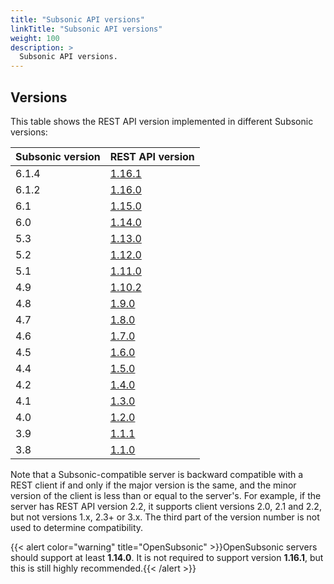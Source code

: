 ```yaml
---
title: "Subsonic API versions"
linkTitle: "Subsonic API versions"
weight: 100
description: >
  Subsonic API versions.
---
```


## Versions

This table shows the REST API version implemented in different Subsonic versions:

| Subsonic version | REST API version |
| --- | --- |
| 6.1.4 | [1.16.1](http://subsonic.org/pages/inc/api/schema/subsonic-rest-api-1.16.1.xsd) |
| 6.1.2 | [1.16.0](http://subsonic.org/pages/inc/api/schema/subsonic-rest-api-1.16.0.xsd) |
| 6.1 | [1.15.0](http://subsonic.org/pages/inc/api/schema/subsonic-rest-api-1.15.0.xsd) |
| 6.0 | [1.14.0](http://subsonic.org/pages/inc/api/schema/subsonic-rest-api-1.14.0.xsd) |
| 5.3 | [1.13.0](http://subsonic.org/pages/inc/api/schema/subsonic-rest-api-1.13.0.xsd) |
| 5.2 | [1.12.0](http://subsonic.org/pages/inc/api/schema/subsonic-rest-api-1.12.0.xsd) |
| 5.1 | [1.11.0](http://subsonic.org/pages/inc/api/schema/subsonic-rest-api-1.11.0.xsd) |
| 4.9 | [1.10.2](http://subsonic.org/pages/inc/api/schema/subsonic-rest-api-1.10.2.xsd) |
| 4.8 | [1.9.0](http://subsonic.org/pages/inc/api/schema/subsonic-rest-api-1.9.0.xsd) |
| 4.7 | [1.8.0](http://subsonic.org/pages/inc/api/schema/subsonic-rest-api-1.8.0.xsd) |
| 4.6 | [1.7.0](http://subsonic.org/pages/inc/api/schema/subsonic-rest-api-1.7.0.xsd) |
| 4.5 | [1.6.0](http://subsonic.org/pages/inc/api/schema/subsonic-rest-api-1.6.0.xsd) |
| 4.4 | [1.5.0](http://subsonic.org/pages/inc/api/schema/subsonic-rest-api-1.5.0.xsd) |
| 4.2 | [1.4.0](http://subsonic.org/pages/inc/api/schema/subsonic-rest-api-1.4.0.xsd) |
| 4.1 | [1.3.0](http://subsonic.org/pages/inc/api/schema/subsonic-rest-api-1.3.0.xsd) |
| 4.0 | [1.2.0](http://subsonic.org/pages/inc/api/schema/subsonic-rest-api-1.2.0.xsd) |
| 3.9 | [1.1.1](http://subsonic.org/pages/inc/api/schema/subsonic-rest-api-1.1.1.xsd) |
| 3.8 | [1.1.0](http://subsonic.org/pages/inc/api/schema/subsonic-rest-api-1.1.0.xsd) |

Note that a Subsonic-compatible server is backward compatible with a REST client if and only if the major version is the same, and the minor version of the client is less than or equal to the server's. For example, if the server has REST API version 2.2, it supports client versions 2.0, 2.1 and 2.2, but not versions 1.x, 2.3+ or 3.x. The third part of the version number is not used to determine compatibility.

{{< alert color="warning" title="OpenSubsonic" >}}OpenSubsonic servers should support at least **1.14.0**. It is not required to support version **1.16.1**, but this is still highly recommended.{{< /alert >}}
